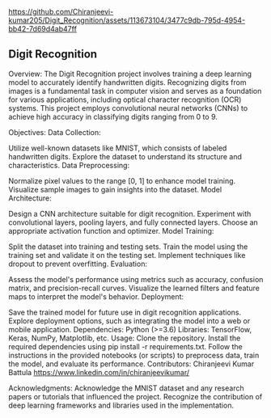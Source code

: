 https://github.com/Chiranjeevi-kumar205/Digit_Recognition/assets/113673104/3477c9db-795d-4954-bb42-7d69d4ab47ff

## Digit Recognition
Overview:
The Digit Recognition project involves training a deep learning model to accurately identify handwritten digits. Recognizing digits from images is a fundamental task in computer vision and serves as a foundation for various applications, including optical character recognition (OCR) systems. This project employs convolutional neural networks (CNNs) to achieve high accuracy in classifying digits ranging from 0 to 9.

Objectives:
Data Collection:

Utilize well-known datasets like MNIST, which consists of labeled handwritten digits.
Explore the dataset to understand its structure and characteristics.
Data Preprocessing:

Normalize pixel values to the range [0, 1] to enhance model training.
Visualize sample images to gain insights into the dataset.
Model Architecture:

Design a CNN architecture suitable for digit recognition.
Experiment with convolutional layers, pooling layers, and fully connected layers.
Choose an appropriate activation function and optimizer.
Model Training:

Split the dataset into training and testing sets.
Train the model using the training set and validate it on the testing set.
Implement techniques like dropout to prevent overfitting.
Evaluation:

Assess the model's performance using metrics such as accuracy, confusion matrix, and precision-recall curves.
Visualize the learned filters and feature maps to interpret the model's behavior.
Deployment:

Save the trained model for future use in digit recognition applications.
Explore deployment options, such as integrating the model into a web or mobile application.
Dependencies:
Python (>=3.6)
Libraries: TensorFlow, Keras, NumPy, Matplotlib, etc.
Usage:
Clone the repository.
Install the required dependencies using pip install -r requirements.txt.
Follow the instructions in the provided notebooks (or scripts) to preprocess data, train the model, and evaluate its performance.
Contributors:
Chiranjeevi Kumar Battula
https://www.linkedin.com/in/chiranjeevikumar/

Acknowledgments:
Acknowledge the MNIST dataset and any research papers or tutorials that influenced the project.
Recognize the contribution of deep learning frameworks and libraries used in the implementation.
